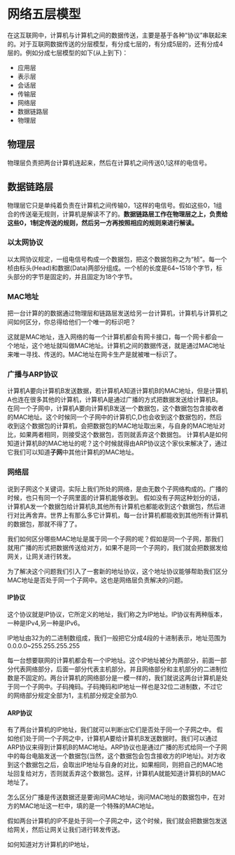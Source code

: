 # 网络五层模型
在这互联网中，计算机与计算机之间的数据传送，主要是基于各种“协议”串联起来的。对于互联网数据传送的分层模型，有分成七层的，有分成5层的，还有分成4层的。例如分成七层模型的如下(从上到下)：
* 应用层
* 表示层
* 会话层
* 传输层
* 网络层
* 数据链路层
* 物理层
## 物理层
物理层负责把两台计算机连起来，然后在计算机之间传送0,1这样的电信号。

## 数据链路层
物理层它只是单纯着负责在计算机之间传输0，1这样的电信号。假如这些0，1组合的传送毫无规则，计算机是解读不了的。**数据链路层工作在物理层之上，负责给这些0，1制定传送的规则，然后另一方再按照相应的规则来进行解读。**

### 以太网协议
以太网协议规定，一组电信号构成一个数据包，把这个数据包称之为“桢”。每一个桢由标头(Head)和数据(Data)两部分组成。一个桢的长度是64~1518个字节，标头部分的字节是固定的，并且固定为18个字节。

### MAC地址
把一台计算的的数据通过物理层和链路层发送给另一台计算机，计算机与计算机之间如何区分，你总得给他们一个唯一的标识吧？

这就是MAC地址，连入网络的每一个计算机都会有网卡接口，每一个网卡都会一个地址，这个地址就叫做MAC地址。计算机之间的数据传送，就是通过MAC地址来唯一寻找、传送的。MAC地址在网卡生产是就被唯一标识了。

### 广播与ARP协议
计算机A要向计算机B发送数据，若计算机A知道计算机B的MAC地址，但是计算机A也连在很多其他的计算机，计算机A是通过广播的方式把数据发送给计算机B。在同一个子网中，计算机A要向计算机B发送一个数据包，这个数据包包含接收者的MAC地址。这个时候同一个子网中的计算机C,D也会收到这个数据包的，然后收到这个数据包的计算机，会把数据包的MAC地址取出来，与自身的MAC地址对比，如果两者相同，则接受这个数据包，否则就丢弃这个数据包。
计算机A是如何知道计算机B的MAC地址的呢？这个时候就得由ARP协议这个家伙来解决了，通过它我们可以知道**子网**中其他计算机的MAC地址。

### 网络层

说到子网这个关键词，实际上我们所处的网络，是由无数个子网络构成的。广播的时候，也只有同一个子网里面的计算机能够收到。 假如没有子网这种划分的话，计算机A发一个数据包给计算机B,其他所有计算机也都能收到这个数据包，然后进行对比再舍弃。世界上有那么多它计算机，每一台计算机都能收到其他所有计算机的数据包，那就不得了了。

我们如何区分哪些MAC地址是属于同一个子网的呢？假如是同一个子网，那我们就用广播的形式把数据传送给对方，如果不是同一个子网的，我们就会把数据发给网关，让网关进行转发。

为了解决这个问题我们引入了一套新的地址协议，这个地址协议能够帮助我们区分MAC地址是否处于同一个子网中。这也是网络层负责解决的问题。

#### IP协议
这个协议就是IP协议，它所定义的地址，我们称之为IP地址。IP协议有两种版本，一种是IPv4,另一种是IPv6。

IP地址由32为的二进制数组成，我们一般把它分成4段的十进制表示，地址范围为0.0.0.0~255.255.255.255

每一台想要联网的计算机都会有一个IP地址。这个IP地址被分为两部分，前面一部分代表网络部分，后面一部分代表主机部分。并且网络部分和主机部分的二进制位数是不固定的。两台计算机的网络部分是一模一样的，我们就说这两台计算机是处于同一个子网中。子码掩码。子码掩码和IP地址一样也是32位二进制数，不过它的网络部分规定全部为1，主机部分规定全部为0.


#### ARP协议
有了两台计算机的IP地址，我们就可以判断出它们是否处于同一个子网之中。 假如他们处于同一个子网之中，计算机A要给计算机B发送数据时。我们可以通过ARP协议来得到计算机B的MAC地址。ARP协议也是通过广播的形式给同一个子网中的每台电脑发送一个数据包(当然，这个数据包会包含接收方的IP地址)。对方收到这个数据包之后，会取出IP地址与自身的对比，如果相同，则把自己的MAC地址回复给对方，否则就丢弃这个数据包。这样，计算机A就能知道计算机B的MAC地址了。

怎么区分广播是传送数据还是要询问MAC地址，询问MAC地址的数据包中，在对方的MAC地址这一栏中，填的是一个特殊的MAC地址。

假如两台计算机的IP不是处于同一个子网之中，这个时候，我们就会把数据包发送给网关，然后让网关让我们进行转发传送。

如何知道对方计算机的IP地址，





